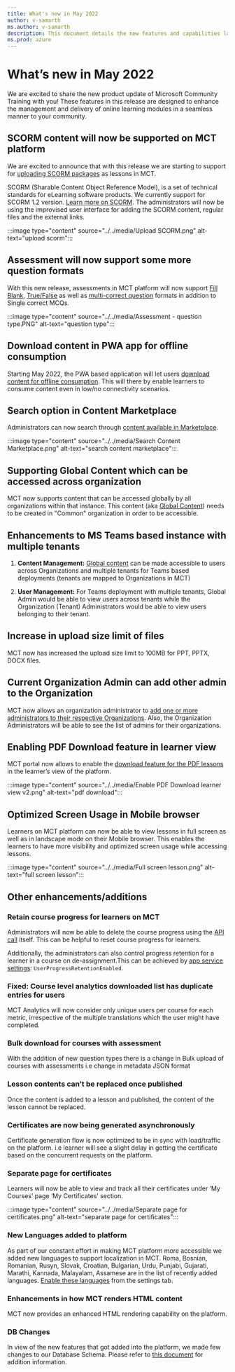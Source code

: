 ```yaml
---
title: What's new in May 2022
author: v-samarth
ms.author: v-samarth
description: This document details the new features and capabilities launched on the Microsoft Community Training platform in May 2022. 
ms.prod: azure
---
```


# What’s new in May 2022

We are excited to share the new product update of Microsoft Community Training with you! These features in this release are designed to enhance the management and delivery of online learning modules in a seamless manner to your community.

## SCORM content will now be supported on MCT platform

We are excited to announce that with this release we are starting to support for [uploading SCORM packages](../../content-management/create-content/create-course-category/upload-content-to-a-course.md#option-1-manually-add-content-for-each-lesson-in-a-course) as lessons in MCT.

SCORM (Sharable Content Object Reference Model), is a set of technical standards for eLearning software products. We currently support for SCORM 1.2 version. [Learn more on SCORM](https://scorm.com/). The administrators will now be using the improvised user interface for adding the SCORM content, regular files and the external links.

:::image type="content" source="../../media/Upload SCORM.png" alt-text="upload scorm":::

## Assessment will now support some more question formats

With this new release, assessments in MCT platform will now support [Fill Blank](../../content-management/create-content/create-course-category/add-assessments-to-a-course.md#fill-in-the-blank-question), [True/False](../../content-management/create-content/create-course-category/add-assessments-to-a-course.md#truefalse-question) as well as [multi-correct question](../../content-management/create-content/create-course-category/add-assessments-to-a-course.md#multi-choice---multi-correct-question) formats in addition to Single correct MCQs.

:::image type="content" source="../../media/Assessment - question type.PNG" alt-text="question type":::

## Download content in PWA app for offline consumption

Starting May 2022, the PWA based application will let users [download content for offline consumption](../../learner-experience/pwa-app.md#step-6-download-content-and-continue-learning-offline). This will there by enable learners to consume content even in low/no connectivity scenarios.

## Search option in Content Marketplace

Administrators can now search through [content available in Marketplace](../../content-management/create-content/create-course-category/create-a-new-course.md#option-2---add-course-via-content-marketplace).

:::image type="content" source="../../media/Search Content Marketplace.png" alt-text="search content marketplace":::

## Supporting Global Content which can be accessed across organization

MCT now supports content that can be accessed globally by all organizations within that instance. This content (aka [Global Content](../../content-management/content-management-overview.md#enabling-global-content-across-organizations)) needs to be created in "Common" organization in order to be accessible.

## Enhancements to MS Teams based instance with multiple tenants

1. **Content Management:** [Global content](../../content-management/content-management-overview.md#enabling-global-content-across-organizations) can be made accessible to users across Organizations and multiple tenants for Teams based deployments (tenants are mapped to Organizations in MCT)

2. **User Management:** For Teams deployment with multiple tenants, Global Admin would be able to view users across tenants while the Organization (Tenant) Administrators would be able to view users belonging to their tenant.

## Increase in upload size limit of files

MCT now has increased the upload size limit to 100MB for PPT, PPTX, DOCX files.

## Current Organization Admin can add other admin to the Organization

MCT now allows an organization administrator to [add one or more administrators to their respective Organizations](../../user-management/add-users/add-an-administrator-to-the-portal.md#adding-one-or-more-admins-to-an-organization-by-organization-admin). Also, the Organization Administrators will be able to see the list of admins for their organizations.

## Enabling PDF Download feature in learner view

MCT portal now allows to enable the [download feature for the PDF lessons](../../settings/configurations-on-the-training-platform.md#enable-pdf-download-feature-in-the-lessons) in the learner’s view of the platform.

:::image type="content" source="../../media/Enable PDF Download learner view v2.png" alt-text="pdf download":::

## Optimized Screen Usage in Mobile browser

Learners on MCT platform can now be able to view lessons in full screen as well as in landscape mode on their Mobile browser. This enables the learners to have more visibility and optimized screen usage while accessing lessons.

:::image type="content" source="../../media/Full screen lesson.png" alt-text="full screen lesson":::

## Other enhancements/additions

### Retain course progress for learners on MCT

Administrators will now be able to delete the course progress using the [API call](../../rest-api-management/api-documentation.md#rest-api-documentation) itself. This can be helpful to reset course progress for learners.

Additionally, the administrators can also control progress retention for a learner in a course on de-assignment.This can be achieved by [app service settings](../../settings/configurations-on-the-training-platform.md#manage-course-progress-retention): `UserProgressRetentionEnabled`.

### Fixed: Course level analytics downloaded list has duplicate entries for users

MCT Analytics will now consider only unique users per course for each metric, irrespective of the multiple translations which the user might have completed.

### Bulk download for courses with assessment

With the addition of new question types there is a change in Bulk upload of courses with assessments i.e change in metadata JSON format

### Lesson contents can’t be replaced once published

Once the content is added to a lesson and published, the content of the lesson cannot be replaced.

### Certificates are now being generated asynchronously

Certificate generation flow is now optimized to be in sync with load/traffic on the platform. i.e learner will see a slight delay in getting the certificate based on the concurrent requests on the platform.

### Separate page for certificates

Learners will now be able to view and track all their certificates under ‘My Courses’ page ‘My Certificates’ section.

:::image type="content" source="../../media/Separate page for certificates.png" alt-text="separate page for certificates":::

### New Languages added to platform

As part of our constant effort in making MCT platform more accessible we added new languages to support localization in MCT. Roma, Bosnian, Romanian, Rusyn, Slovak, Croatian, Bulgarian, Urdu, Punjabi, Gujarati, Marathi, Kannada, Malayalam, Assamese are in the list of recently added languages. [Enable these languages](../../settings/customize-languages-for-the-learners-on-the-platform.md#steps-to-add-languages-on-the-platform) from the settings tab.

### Enhancements in how MCT renders HTML content

MCT now provides an enhanced HTML rendering capability on the platform.

### DB Changes

In view of the new features that got added into the platform, we made few changes to our Database Schema. Please refer to [this document](../../analytics/custom-reports/database-schema.md#database-schema-overview) for addition information.
